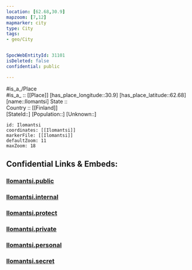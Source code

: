 ```yaml
---
location: [62.68,30.9] 
mapzoom: [7,12] 
mapmarker: city 
type: City
tags:
- geo/City


SpocWebEntityId: 31101
isDeleted: false
confidential: public

---
```

#is_a_/Place  
#is_a_ :: [[Place]] 
[has_place_longitude::30.9] 
[has_place_latitude::62.68] 
[name::Ilomantsi] 
State ::  
Country :: [[Finland]]  
[StateId::] 
[Population::] 
[Unknown::] 


```leaflet
id: Ilomantsi
coordinates: [[Ilomantsi]] 
markerFile: [[Ilomantsi]] 
defaultZoom: 11 
maxZoom: 18
```


## Confidential Links & Embeds: 

### [Ilomantsi.public](/_public/\Earth\Continent\Europe\Europe~North\Finland\Provinces~Finland\Eastern_Finland\counties~Eastern_Finland\Karelia~North\CityIlomantsi.public.md) 

### [Ilomantsi.internal](/_internal/\Earth\Continent\Europe\Europe~North\Finland\Provinces~Finland\Eastern_Finland\counties~Eastern_Finland\Karelia~North\CityIlomantsi.internal.md) 

### [Ilomantsi.protect](/_protect/\Earth\Continent\Europe\Europe~North\Finland\Provinces~Finland\Eastern_Finland\counties~Eastern_Finland\Karelia~North\CityIlomantsi.protect.md) 

### [Ilomantsi.private](/_private/\Earth\Continent\Europe\Europe~North\Finland\Provinces~Finland\Eastern_Finland\counties~Eastern_Finland\Karelia~North\CityIlomantsi.private.md) 

### [Ilomantsi.personal](/_personal/\Earth\Continent\Europe\Europe~North\Finland\Provinces~Finland\Eastern_Finland\counties~Eastern_Finland\Karelia~North\CityIlomantsi.personal.md) 

### [Ilomantsi.secret](/_secret/\Earth\Continent\Europe\Europe~North\Finland\Provinces~Finland\Eastern_Finland\counties~Eastern_Finland\Karelia~North\CityIlomantsi.secret.md)

